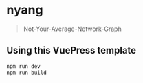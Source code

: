 # nyang

> Not-Your-Average-Network-Graph

## Using this VuePress template

```bash
npm run dev
npm run build
```